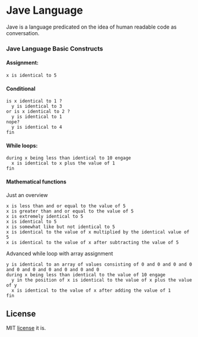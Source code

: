 # Jave Language

Jave is a language predicated on the idea of human readable code as conversation.

### Jave Language Basic Constructs

#### Assignment:
```
x is identical to 5
```

#### Conditional
```
is x identical to 1 ?
  y is identical to 3
or is x identical to 2 ?
  y is identical to 1
nope?
  y is identical to 4
fin
```

#### While loops:
```
during x being less than identical to 10 engage
  x is identical to x plus the value of 1
fin
```

#### Mathematical functions
Just an overview
```x is identical to x plus the value of 5
x is less than and or equal to the value of 5
x is greater than and or equal to the value of 5
x is extremely identical to 5
x is identical to 5
x is somewhat like but not identical to 5
x is identical to the value of x multiplied by the identical value of 5
x is identical to the value of x after subtracting the value of 5
```

Advanced while loop with array assignment
```
y is identical to an array of values consisting of 0 and 0 and 0 and 0 and 0 and 0 and 0 and 0 and 0 and 0
during x being less than identical to the value of 10 engage
  y in the position of x is identical to the value of x plus the value of y
  x is identical to the value of x after adding the value of 1
fin
```

## License

MIT [license](LICENSE) it is.

